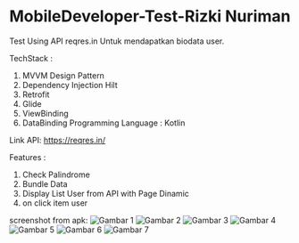 # MobileDeveloper-Test-Rizki Nuriman
Test Using API reqres.in Untuk mendapatkan biodata user.

TechStack :
1. MVVM Design Pattern
2. Dependency Injection Hilt
3. Retrofit
4. Glide
5. ViewBinding
6. DataBinding
Programming Language : Kotlin

Link API: https://reqres.in/

Features :
1. Check Palindrome
2. Bundle Data
3. Display List User from API with Page Dinamic
4. on click item user

screenshot from apk:
![Gambar 1](https://github.com/LordKajoc/MobileDeveloper-RizkiNuriman/assets/126139745/1cf723bc-d1da-49a7-aa44-6222fc817e5a)
![Gambar 2](https://github.com/LordKajoc/MobileDeveloper-RizkiNuriman/assets/126139745/9ad0f167-a9ca-4784-bf56-fd9d0cb636ef)
![Gambar 3](https://github.com/LordKajoc/MobileDeveloper-RizkiNuriman/assets/126139745/11ad8182-c455-464b-a035-281903af08a1)
![Gambar 4](https://github.com/LordKajoc/MobileDeveloper-RizkiNuriman/assets/126139745/8f6d7cef-10bd-454a-82d3-dfbd5b75a0ca)
![Gambar 5](https://github.com/LordKajoc/MobileDeveloper-RizkiNuriman/assets/126139745/93ed98e9-cad6-4d31-98bb-dfaf410a6d7f)
![Gambar 6](https://github.com/LordKajoc/MobileDeveloper-RizkiNuriman/assets/126139745/651f426b-402c-4c63-83af-5cd2e399f78b)
![Gambar 7](https://github.com/LordKajoc/MobileDeveloper-RizkiNuriman/assets/126139745/24d61c66-06e5-439d-bd98-24ee480c27d8)
